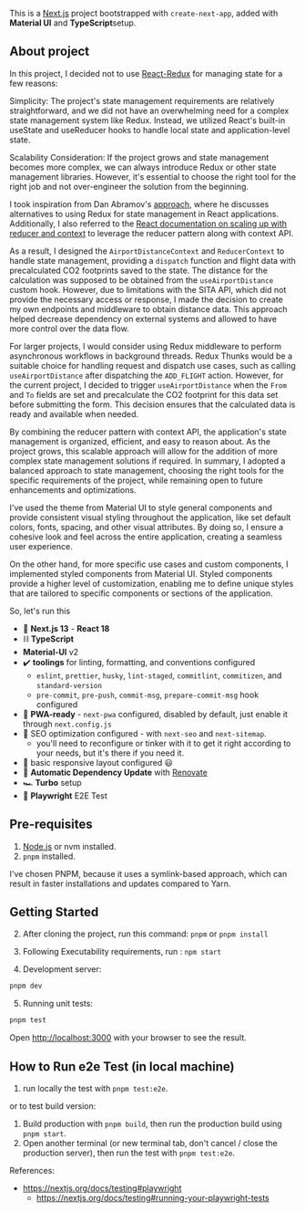 
<div>
  <p>This is a <a href="https://nextjs.org/" target="_blank">Next.js</a> project bootstrapped with <code>create-next-app</code>, added with <b>Material UI</b> and <b>TypeScript</b>setup. <br/></p>

</div>

## About project

In this project, I decided not to use <a href="https://react-redux.js.org/">React-Redux</a> for managing state for a few reasons:

Simplicity: The project's state management requirements are relatively straightforward, and we did not have an overwhelming need for a complex state management system like Redux. Instead, we utilized React's built-in useState and useReducer hooks to handle local state and application-level state.

Scalability Consideration: If the project grows and state management becomes more complex, we can always introduce Redux or other state management libraries. However, it's essential to choose the right tool for the right job and not over-engineer the solution from the beginning.

I took inspiration from Dan Abramov's <a href="https://medium.com/@dan_abramov/you-might-not-need-redux-be46360cf367">approach</a>, where he discusses alternatives to using Redux for state management in React applications. Additionally, I also referred to the <a href="https://react.dev/learn/scaling-up-with-reducer-and-context">React documentation on scaling up with reducer and context</a> to leverage the reducer pattern along with context API.

As a result, I designed the `AirportDistanceContext` and `ReducerContext` to handle state management, providing a `dispatch` function and flight data with precalculated CO2 footprints saved to the state. The distance for the calculation was supposed to be obtained from the `useAirportDistance` custom hook. However, due to limitations with the SITA API, which did not provide the necessary access or response, I made the decision to create my own endpoints and middleware to obtain distance data. This approach helped decrease dependency on external systems and allowed to have more control over the data flow.

For larger projects, I would consider using Redux middleware to perform asynchronous workflows in background threads. Redux Thunks would be a suitable choice for handling request and dispatch use cases, such as calling `useAirportDistance` after dispatching the `ADD_FLIGHT` action. However, for the current project, I decided to trigger `useAirportDistance` when the `From` and `To` fields are set and precalculate the CO2 footprint for this data set before submitting the form. This decision ensures that the calculated data is ready and available when needed.

By combining the reducer pattern with context API, the application's state management is organized, efficient, and easy to reason about. As the project grows, this scalable approach will allow for the addition of more complex state management solutions if required. In summary, I adopted a balanced approach to state management, choosing the right tools for the specific requirements of the project, while remaining open to future enhancements and optimizations.

I've used the theme from Material UI to style general components and provide consistent visual styling throughout the application, like set default colors, fonts, spacing, and other visual attributes. By doing so, I ensure a cohesive look and feel across the entire application, creating a seamless user experience.

On the other hand, for more specific use cases and custom components, I implemented styled components from Material UI. Styled components provide a higher level of customization, enabling me to define unique styles that are tailored to specific components or sections of the application.

So, let's run this

- 🚀 **Next.js 13** - **React 18**
- ⛓️ **TypeScript**
- **Material-UI** v2
- ✔️ **toolings** for linting, formatting, and conventions configured 
  - `eslint`, `prettier`, `husky`, `lint-staged`, `commitlint`, `commitizen`, and `standard-version`
  - `pre-commit`, `pre-push`, `commit-msg`, `prepare-commit-msg` hook configured
- 📱 **PWA-ready** - `next-pwa` configured, disabled by default, just enable it through `next.config.js`
- 🔎 SEO optimization configured - with `next-seo` and `next-sitemap`. 
  - you'll need to reconfigure or tinker with it to get it right according to your needs, but it's there if you need it.
- 🎨 basic responsive layout configured 😃
- 🤖 **Automatic Dependency Update** with [Renovate](https://renovatebot.com/) 
- 🏎️ **Turbo** setup
- 🧪 **Playwright** E2E Test


## Pre-requisites

1. [Node.js](https://nodejs.org/en/) or nvm installed.
2. `pnpm` installed.

I've chosen PNPM, because it uses a symlink-based approach, which can result in faster installations and updates compared to Yarn.
## Getting Started

2. After cloning the project, run this command: `pnpm` or `pnpm install`

3. Following Executability requirements, run : `npm start`

4. Development server:

```bash
pnpm dev
```

5. Running unit tests:

```bash
pnpm test
```

Open [http://localhost:3000](http://localhost:3000) with your browser to see the result.

## How to Run e2e Test (in local machine)
1. run locally the test with `pnpm test:e2e`.

or to test build version:
1. Build production with `pnpm build`, then run the production build using `pnpm start`.
2. Open another terminal (or new terminal tab, don't cancel / close the production server), then run the test with `pnpm test:e2e`.


References:

- https://nextjs.org/docs/testing#playwright
  - https://nextjs.org/docs/testing#running-your-playwright-tests
